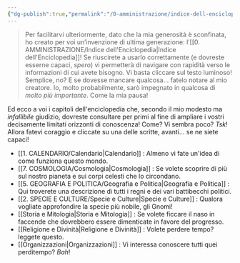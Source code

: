 ```yaml
---
{"dg-publish":true,"permalink":"/0-amministrazione/indice-dell-enciclopedia/"}
---
```



>Per facilitarvi ulteriormente, dato che la mia generosità è sconfinata, ho creato per voi un’invenzione di ultima generazione: l’[[0. AMMINISTRAZIONE/Indice dell'Enciclopedia\|Indice dell'Enciclopedia]]!
>Se riuscirete a usarlo correttamente (e dovreste esserne capaci, *spero*) vi permetterà di navigare con rapidità verso le informazioni di cui avete bisogno. Vi basta cliccare sul testo luminoso! Semplice, no?
>E se dovesse mancare qualcosa… fatelo notare al mio creatore. Io, molto probabilmente, sarò impegnato in qualcosa di *molto più importante*. Come la mia pausa!

Ed ecco a voi i capitoli dell'enciclopedia che, secondo il mio modesto ma *infallibile* giudizio, dovreste consultare per primi al fine di ampliare i vostri decisamente limitati orizzonti di conoscenza! Come? Vi sembra poco? *Tsk*! Allora fatevi coraggio e cliccate su una delle scritte, avanti… se ne siete capaci!

- [[1. CALENDARIO/Calendario\|Calendario]] : Almeno vi fate un'idea di come funziona questo mondo.
- [[7. COSMOLOGIA/Cosmologia\|Cosmologia]] : Se volete scoprire di più sul nostro pianeta e sui corpi celesti che lo circondano.
- [[5. GEOGRAFIA  E POLITICA/Geografia e Politica\|Geografia e Politica]] : Qui troverete una descrizione di tutti i regni e dei vari battibecchi politici.
- [[2. SPECIE E CULTURE/Specie e Culture\|Specie e Culture]] : Qualora vogliate approfondire la specie più nobile, gli Gnomi! 
- [[Storia e Mitologia\|Storia e Mitologia]] : Se volete ficcare il naso in faccende che dovrebbero essere dimenticate in favore del progresso.
- [[Religione e Divinità\|Religione e Divinità]] : Volete perdere tempo? leggete questo. 
- [[Organizzazioni\|Organizzazioni]] : Vi interessa conoscere tutti quei perditempo? *Bah*! 